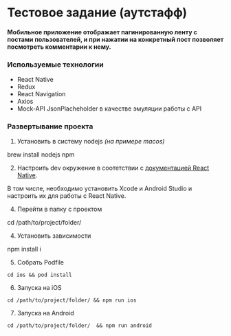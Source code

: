 # Тестовое задание (аутстафф)
#### Мобильное приложение отображает пагинированную ленту с постами пользователей, и при нажатии на конкретный пост позволяет посмотреть комментарии к нему.

### Используемые технологии

 * React Native
 * Redux
 * React Navigation
 * Axios
 * Mock-API JsonPlacheholder в качестве эмуляции работы с API 

### Развертывание проекта

 1. Установить в систему nodejs *(на примере macos)*

  brew install nodejs npm

 2. Настроить dev окружение в соотетствии с [документацией React Native](https://reactnative.dev/docs/environment-setup).

  В том числе, необходимо установить Xcode и Android Studio и настроить их для работы с React Native.

 4. Перейти в папку с проектом

  cd /path/to/project/folder/

 4. Установить зависимости

  npm install i

 5. Собрать Podfile

 `cd ios &&
 pod install`

 6. Запуска на iOS

 `cd /path/to/project/folder/ &&
 npm run ios`

 7. Запуска на Android

`cd /path/to/project/folder/  &&
 npm run android`
